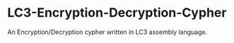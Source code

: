 # LC3-Encryption-Decryption-Cypher
An Encryption/Decryption cypher written in LC3 assembly language.

